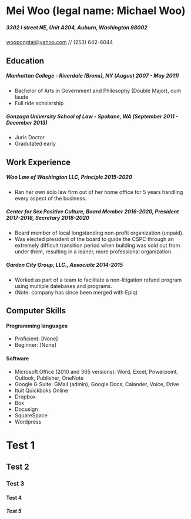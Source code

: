 # Mei Woo (legal name: Michael Woo)
##### 3302 I street NE, Unit A204, Auburn, Washington 98002
[woopongtai@yahoo.com](mailto:woopongtai@yahoo.com) // (253) 642-6044

## Education
##### Manhattan College - Riverdale (Bronx), NY (August 2007 - May 2011)
* Bachelor of Arts in Government and Philosophy (Double Major), cum laude
* Full ride scholarship

##### Gonzaga University School of Law - Spokane, WA (September 2011 - December 2013)
* Juris Doctor
* Gradutated early

## Work Experience 
##### Woo Law of Washington LLC, Principle 2015-2020
* Ran her own solo law firm out of her home office for 5 years handling every aspect of the business.

##### Center for Sex Positive Culture, Board Member 2016-2020, President 2017-2018, Secretary 2018-2020
*	Board member of local longstanding non-profit organization (unpaid).
* Was elected president of the board to guide the CSPC through an extremely difficult transition period when building was sold out from under them, resulting in a leaner, more professional organization.

##### Garden City Group, LLC., Associate 2014-2015
* Worked as part of a team to facilitate a non-litigation refund program using multiple datebases and programs. 
* (Note: company has since been merged with Epiq)

## Computer Skills

#### Programming languages
* Proficient: [None]
* Beginner: [None]

#### Software
* Microsoft Office (2010 and 365 versions): Word, Excel, Powerpoint, Outlook, Publisher, OneNote
* Google G Suite: GMail (admin), Google Docs, Calander, Voice, Drive
* Ituit Quickboks Online
* Dropbox
* Box
* Docusign
* SquareSpace
* Wordpress





# Test 1
## Test 2
### Test 3
#### Test 4
##### Test 5
